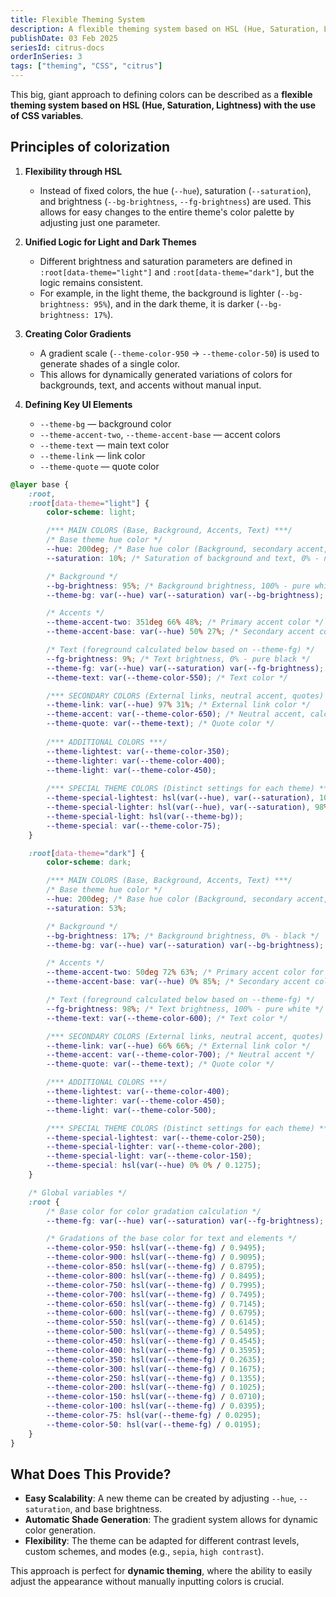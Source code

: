 ```yaml
---
title: Flexible Theming System
description: A flexible theming system based on HSL (Hue, Saturation, Lightness) using CSS variables, allowing for dynamic color adjustments and seamless theme management
publishDate: 03 Feb 2025
seriesId: citrus-docs
orderInSeries: 3
tags: ["theming", "CSS", "citrus"]
---
```


This big, giant approach to defining colors can be described as a **flexible theming system based on HSL (Hue, Saturation, Lightness) with the use of CSS variables**.

## Principles of colorization
1. **Flexibility through HSL**
   - Instead of fixed colors, the hue (`--hue`), saturation (`--saturation`), and brightness (`--bg-brightness`, `--fg-brightness`) are used. This allows for easy changes to the entire theme's color palette by adjusting just one parameter.

2. **Unified Logic for Light and Dark Themes**
   - Different brightness and saturation parameters are defined in `:root[data-theme="light"]` and `:root[data-theme="dark"]`, but the logic remains consistent.
   - For example, in the light theme, the background is lighter (`--bg-brightness: 95%`), and in the dark theme, it is darker (`--bg-brightness: 17%`).

3. **Creating Color Gradients**
   - A gradient scale (`--theme-color-950` → `--theme-color-50`) is used to generate shades of a single color.
   - This allows for dynamically generated variations of colors for backgrounds, text, and accents without manual input.

4. **Defining Key UI Elements**
   - `--theme-bg` — background color
   - `--theme-accent-two`, `--theme-accent-base` — accent colors
   - `--theme-text` — main text color
   - `--theme-link` — link color
   - `--theme-quote` — quote color

```css title="globas.css"
@layer base {
	:root,
	:root[data-theme="light"] {
		color-scheme: light;

		/*** MAIN COLORS (Base, Background, Accents, Text) ***/
		/* Base theme hue color */
		--hue: 200deg; /* Base hue color (Background, secondary accent, text) */
		--saturation: 10%; /* Saturation of background and text, 0% - no tint */

		/* Background */
		--bg-brightness: 95%; /* Background brightness, 100% - pure white */
		--theme-bg: var(--hue) var(--saturation) var(--bg-brightness); /* Background color */

		/* Accents */
		--theme-accent-two: 351deg 66% 48%; /* Primary accent color */
		--theme-accent-base: var(--hue) 50% 27%; /* Secondary accent color */

		/* Text (foreground calculated below based on --theme-fg) */
		--fg-brightness: 9%; /* Text brightness, 0% - pure black */
		--theme-fg: var(--hue) var(--saturation) var(--fg-brightness); /* Base color for text */
		--theme-text: var(--theme-color-550); /* Text color */

		/*** SECONDARY COLORS (External links, neutral accent, quotes) ***/
		--theme-link: var(--hue) 97% 31%; /* External link color */
		--theme-accent: var(--theme-color-650); /* Neutral accent, calculated below based on --theme-fg */
		--theme-quote: var(--theme-text); /* Quote color */
		
		/*** ADDITIONAL COLORS ***/
		--theme-lightest: var(--theme-color-350);
		--theme-lighter: var(--theme-color-400);
		--theme-light: var(--theme-color-450);
		
		/*** SPECIAL THEME COLORS (Distinct settings for each theme) ***/
		--theme-special-lightest: hsl(var(--hue), var(--saturation), 100%);
		--theme-special-lighter: hsl(var(--hue), var(--saturation), 98%);
		--theme-special-light: hsl(var(--theme-bg));
		--theme-special: var(--theme-color-75);
	}

	:root[data-theme="dark"] {
		color-scheme: dark;

		/*** MAIN COLORS (Base, Background, Accents, Text) ***/
		/* Base theme hue color */
		--hue: 200deg; /* Base hue color (Background, secondary accent, text) */
		--saturation: 53%;

		/* Background */
		--bg-brightness: 17%; /* Background brightness, 0% - black */
		--theme-bg: var(--hue) var(--saturation) var(--bg-brightness); /* Background color */

		/* Accents */
		--theme-accent-two: 50deg 72% 63%; /* Primary accent color for elements (was 45deg 80% 50%) */
		--theme-accent-base: var(--hue) 0% 85%; /* Secondary accent color for elements */

		/* Text (foreground calculated below based on --theme-fg) */
		--fg-brightness: 98%; /* Text brightness, 100% - pure white */
		--theme-text: var(--theme-color-600); /* Text color */

		/*** SECONDARY COLORS (External links, neutral accent, quotes) ***/
		--theme-link: var(--hue) 66% 66%; /* External link color */
		--theme-accent: var(--theme-color-700); /* Neutral accent */
		--theme-quote: var(--theme-text); /* Quote color */

		/*** ADDITIONAL COLORS ***/
		--theme-lightest: var(--theme-color-400);
		--theme-lighter: var(--theme-color-450);
		--theme-light: var(--theme-color-500);

		/*** SPECIAL THEME COLORS (Distinct settings for each theme) ***/
		--theme-special-lightest: var(--theme-color-250);
		--theme-special-lighter: var(--theme-color-200);
		--theme-special-light: var(--theme-color-150);
		--theme-special: hsl(var(--hue) 0% 0% / 0.1275);
	}

	/* Global variables */
	:root {
		/* Base color for color gradation calculation */
		--theme-fg: var(--hue) var(--saturation) var(--fg-brightness);

		/* Gradations of the base color for text and elements */
		--theme-color-950: hsl(var(--theme-fg) / 0.9495);
		--theme-color-900: hsl(var(--theme-fg) / 0.9095);
		--theme-color-850: hsl(var(--theme-fg) / 0.8795);
		--theme-color-800: hsl(var(--theme-fg) / 0.8495);
		--theme-color-750: hsl(var(--theme-fg) / 0.7995);
		--theme-color-700: hsl(var(--theme-fg) / 0.7495);
		--theme-color-650: hsl(var(--theme-fg) / 0.7145);
		--theme-color-600: hsl(var(--theme-fg) / 0.6795);
		--theme-color-550: hsl(var(--theme-fg) / 0.6145);
		--theme-color-500: hsl(var(--theme-fg) / 0.5495);
		--theme-color-450: hsl(var(--theme-fg) / 0.4545);
		--theme-color-400: hsl(var(--theme-fg) / 0.3595);
		--theme-color-350: hsl(var(--theme-fg) / 0.2635);
		--theme-color-300: hsl(var(--theme-fg) / 0.1675);
		--theme-color-250: hsl(var(--theme-fg) / 0.1355);
		--theme-color-200: hsl(var(--theme-fg) / 0.1025);
		--theme-color-150: hsl(var(--theme-fg) / 0.0710);
		--theme-color-100: hsl(var(--theme-fg) / 0.0395);
		--theme-color-75: hsl(var(--theme-fg) / 0.0295);
		--theme-color-50: hsl(var(--theme-fg) / 0.0195);
	}
}
```

## What Does This Provide?
- **Easy Scalability**: A new theme can be created by adjusting `--hue`, `--saturation`, and base brightness.
- **Automatic Shade Generation**: The gradient system allows for dynamic color generation.
- **Flexibility**: The theme can be adapted for different contrast levels, custom schemes, and modes (e.g., `sepia`, `high contrast`).

This approach is perfect for **dynamic theming**, where the ability to easily adjust the appearance without manually inputting colors is crucial.